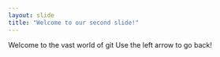 ```yaml
---
layout: slide
title: "Welcome to our second slide!"
---
```

Welcome to the vast world of git
Use the left arrow to go back!
